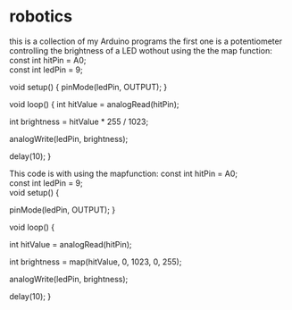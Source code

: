 # robotics
this is a collection of my Arduino programs
 the first one is a potentiometer controlling the brightness of a LED wothout using the the map function:
 const int hitPin = A0;  
const int ledPin = 9;   

void setup() {
  pinMode(ledPin, OUTPUT);
}

void loop() {
  int hitValue = analogRead(hitPin);

  int brightness = hitValue * 255 / 1023;

  analogWrite(ledPin, brightness);

  delay(10);
}

This code is with using the mapfunction:
const int hitPin = A0;  
const int ledPin = 9;   
void setup() {

  pinMode(ledPin, OUTPUT);
}

void loop() {

  int hitValue = analogRead(hitPin);


  int brightness = map(hitValue, 0, 1023, 0, 255);

 
  analogWrite(ledPin, brightness);

 
  delay(10);
}
